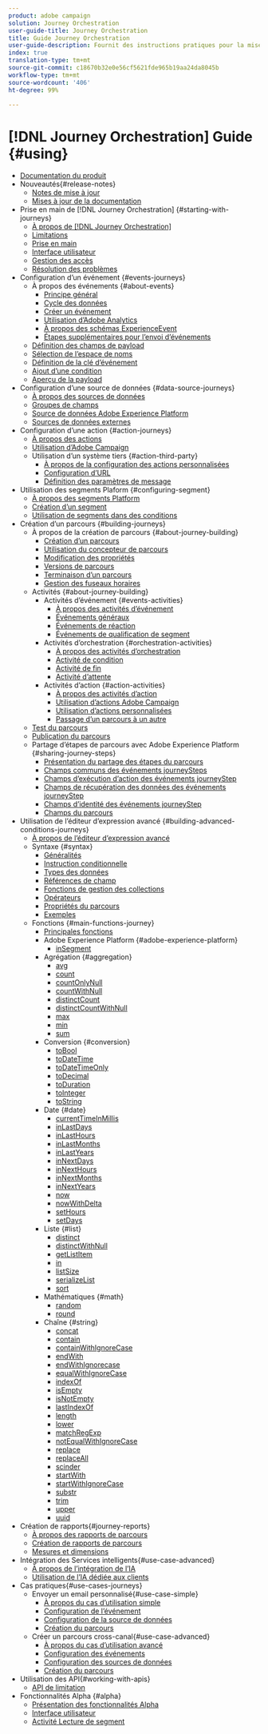 ```yaml
---
product: adobe campaign
solution: Journey Orchestration
user-guide-title: Journey Orchestration
title: Guide Journey Orchestration
user-guide-description: Fournit des instructions pratiques pour la mise en œuvre et la création de parcours.
index: true
translation-type: tm+mt
source-git-commit: c18670b32e0e56cf5621fde965b19aa24da8045b
workflow-type: tm+mt
source-wordcount: '406'
ht-degree: 99%

---
```



# [!DNL Journey Orchestration] Guide {#using}

+ [Documentation du produit](journey-orchestration-home.md)
+ Nouveautés{#release-notes}
   + [Notes de mise à jour](using/release-notes/release-notes.md)
   + [Mises à jour de la documentation](using/release-notes/documentation-updates.md)
+ Prise en main de [!DNL Journey Orchestration] {#starting-with-journeys}
   + [À propos de [!DNL Journey Orchestration]](using/about/about-journey-orchestration.md)
   + [Limitations](using/about/limitations.md)
   + [Prise en main](using/about/get-started.md)
   + [Interface utilisateur](using/about/user-interface.md)
   + [Gestion des accès](using/about/access-management.md)
   + [Résolution des problèmes](using/about/troubleshooting.md)
+ Configuration d’un événement {#events-journeys}
   + À propos des événements {#about-events}
      + [Principe général](using/event/about-events.md)
      + [Cycle des données](using/event/about-data-cycle.md)
      + [Créer un événement](using/event/about-creating.md)
      + [Utilisation d’Adobe Analytics](using/event/about-analytics.md)
      + [À propos des schémas ExperienceEvent](using/event/experience-event-schema.md)
      + [Étapes supplémentaires pour l’envoi d’événements](using/event/additional-steps-to-send-events-to-journey-orchestration.md)
   + [Définition des champs de payload](using/event/defining-the-payload-fields.md)
   + [Sélection de l’espace de noms](using/event/selecting-the-namespace.md)
   + [Définition de la clé d’événement](using/event/defining-the-event-key.md)
   + [Ajout d’une condition](using/event/adding-a-condition.md)
   + [Aperçu de la payload](using/event/previewing-the-payload.md)
+ Configuration d’une source de données {#data-source-journeys}
   + [À propos des sources de données](using/datasource/about-data-sources.md)
   + [Groupes de champs](using/datasource/field-groups.md)
   + [Source de données Adobe Experience Platform](using/datasource/adobe-experience-platform-data-source.md)
   + [Sources de données externes](using/datasource/external-data-sources.md)
+ Configuration d’une action {#action-journeys}
   + [À propos des actions](using/action/action.md)
   + [Utilisation d’Adobe Campaign](using/action/working-with-adobe-campaign.md)
   + Utilisation d’un système tiers {#action-third-party}
      + [À propos de la configuration des actions personnalisées](using/action/about-custom-action-configuration.md)
      + [Configuration d’URL](using/action/url-configuration.md)
      + [Définition des paramètres de message](using/action/defining-the-message-parameters.md)
+ Utilisation des segments Plaform {#configuring-segment}
   + [À propos des segments Platform](using/segment/about-segments.md)
   + [Création d’un segment](using/segment/creating-a-segment.md)
   + [Utilisation de segments dans des conditions](using/segment/using-a-segment.md)
+ Création d’un parcours {#building-journeys}
   + À propos de la création de parcours {#about-journey-building}
      + [Création d’un parcours](using/building-journeys/journey.md)
      + [Utilisation du concepteur de parcours](using/building-journeys/using-the-journey-designer.md)
      + [Modification des propriétés](using/building-journeys/changing-properties.md)
      + [Versions de parcours](using/building-journeys/journey-versions.md)
      + [Terminaison d’un parcours](using/building-journeys/terminating-a-journey.md)
      + [Gestion des fuseaux horaires](using/building-journeys/timezone-management.md)
   + Activités {#about-journey-building}
      + Activités d’événement {#events-activities}
         + [À propos des activités d’événement](using/building-journeys/event-activities.md)
         + [Événements généraux](using/building-journeys/general-events.md)
         + [Événements de réaction](using/building-journeys/reaction-events.md)
         + [Événements de qualification de segment](using/building-journeys/segment-qualification-events.md)
      + Activités d’orchestration {#orchestration-activities}
         + [À propos des activités d’orchestration](using/building-journeys/about-orchestration-activities.md)
         + [Activité de condition](using/building-journeys/condition-activity.md)
         + [Activité de fin](using/building-journeys/end-activity.md)
         + [Activité d’attente](using/building-journeys/wait-activity.md)
      + Activités d’action {#action-activities}
         + [À propos des activités d’action](using/building-journeys/about-action-activities.md)
         + [Utilisation d’actions Adobe Campaign](using/building-journeys/using-adobe-campaign-actions.md)
         + [Utilisation d’actions personnalisées](using/building-journeys/using-custom-actions.md)
         + [Passage d’un parcours à un autre](using/building-journeys/jump.md)
   + [Test du parcours](using/building-journeys/testing-the-journey.md)
   + [Publication du parcours](using/building-journeys/publishing-the-journey.md)
   + Partage d’étapes de parcours avec Adobe Experience Platform {#sharing-journey-steps}
      + [Présentation du partage des étapes du parcours](using/building-journeys/sharing-overview.md)
      + [Champs communs des événements journeySteps](using/building-journeys/sharing-common-fields.md)
      + [Champs d’exécution d’action des événements journeyStep](using/building-journeys/sharing-execution-fields.md)
      + [Champs de récupération des données des événements journeyStep](using/building-journeys/sharing-fetch-fields.md)
      + [Champs d’identité des événements journeyStep](using/building-journeys/sharing-identity-fields.md)
      + [Champs du parcours](using/building-journeys/sharing-journey-fields.md)
+ Utilisation de l’éditeur d’expression avancé {#building-advanced-conditions-journeys}
   + [À propos de l’éditeur d’expression avancé](using/expression/expressionadvanced.md)
   + Syntaxe {#syntax}
      + [Généralités](using/expression/generalities.md)
      + [Instruction conditionnelle](using/expression/conditional-instruction.md)
      + [Types des données](using/expression/data-types.md)
      + [Références de champ](using/expression/field-references.md)
      + [Fonctions de gestion des collections](using/expression/collection-management-functions.md)
      + [Opérateurs](using/expression/operators.md)
      + [Propriétés du parcours](using/expression/journey-properties.md)
      + [Exemples](using/expression/advanced-editor-use-cases.md)
   + Fonctions {#main-functions-journey}
      + [Principales fonctions](using/expression/functions.md)
      + Adobe Experience Platform {#adobe-experience-platform}
         + [inSegment](using/functions/functioninsegment.md)
      + Agrégation {#aggregation}
         + [avg](using/functions/functionavg.md)
         + [count](using/functions/functioncount.md)
         + [countOnlyNull](using/functions/functioncountonlynull.md)
         + [countWithNull](using/functions/functioncountwithnull.md)
         + [distinctCount](using/functions/functiondistinctcount.md)
         + [distinctCountWithNull](using/functions/functiondistinctcountwithnull.md)
         + [max](using/functions/functionmax.md)
         + [min](using/functions/functionmin.md)
         + [sum](using/functions/functionsum.md)
      + Conversion {#conversion}
         + [toBool](using/functions/functiontobool.md)
         + [toDateTime](using/functions/functiontodatetime.md)
         + [toDateTimeOnly](using/functions/functiontodatetimeonly.md)
         + [toDecimal](using/functions/functiontodecimal.md)
         + [toDuration](using/functions/functiontoduration.md)
         + [toInteger](using/functions/functiontointeger.md)
         + [toString](using/functions/functiontostring.md)
      + Date {#date}
         + [currentTime&#x200B;InMillis](using/functions/functioncurrenttimeinmillis.md)
         + [inLastDays](using/functions/functioninlastdays.md)
         + [inLastHours](using/functions/functioninlasthours.md)
         + [inLastMonths](using/functions/functioninlastmonths.md)
         + [inLastYears](using/functions/functioninlastyears.md)
         + [inNextDays](using/functions/functioninnextdays.md)
         + [inNextHours](using/functions/functioninnexthours.md)
         + [inNextMonths](using/functions/functioninnextmonths.md)
         + [inNextYears](using/functions/functioninnextyears.md)
         + [now](using/functions/functionnow.md)
         + [nowWithDelta](using/functions/functionnowwithdelta.md)
         + [setHours](using/functions/functionsethours.md)
         + [setDays](using/functions/functionsetdays.md)
      + Liste {#list}
         + [distinct](using/functions/functiondistinct.md)
         + [distinctWithNull](using/functions/functiondistinctwithnull.md)
         + [getListItem](using/functions/functiongetlistitem.md)
         + [in](using/functions/functionin.md)
         + [listSize](using/functions/functionlistsize.md)
         + [serializeList](using/functions/functionserializelist.md)
         + [sort](using/functions/functionsort.md)
      + Mathématiques {#math}
         + [random](using/functions/functionrandom.md)
         + [round](using/functions/functionround.md)
      + Chaîne {#string}
         + [concat](using/functions/functionconcat.md)
         + [contain](using/functions/functioncontain.md)
         + [containWithIgnoreCase](using/functions/functioncontainwithignorecase.md)
         + [endWith](using/functions/functionendwith.md)
         + [endWithIgnorecase](using/functions/functionendwithignorecase.md)
         + [equalWithIgnoreCase](using/functions/functionequalignorecase.md)
         + [indexOf](using/functions/functionindexof.md)
         + [isEmpty](using/functions/functionisempty.md)
         + [isNotEmpty](using/functions/functionisnotempty.md)
         + [lastIndexOf](using/functions/functionlastindexof.md)
         + [length](using/functions/functionlength.md)
         + [lower](using/functions/functionlower.md)
         + [matchRegExp](using/functions/functionmatchregexp.md)
         + [notEqualWithIgnoreCase](using/functions/functionnotequalignorecase.md)
         + [replace](using/functions/functionreplace.md)
         + [replaceAll](using/functions/functionreplaceall.md)
         + [scinder](using/functions/functionsplit.md)
         + [startWith](using/functions/functionstartwith.md)
         + [startWithIgnoreCase](using/functions/functionstartwithignorecase.md)
         + [substr](using/functions/functionsubstr.md)
         + [trim](using/functions/functiontrim.md)
         + [upper](using/functions/functionupper.md)
         + [uuid](using/functions/functionuuid.md)
+ Création de rapports{#journey-reports}
   + [À propos des rapports de parcours](using/reporting/about-journey-reports.md)
   + [Création de rapports de parcours](using/reporting/creating-your-journey-reports.md)
   + [Mesures et dimensions](using/reporting/metrics-and-dimensions.md)
+ Intégration des Services intelligents{#use-case-advanced}
   + [À propos de l’intégration de l’IA](using/ai-services/ai-services-overview.md)
   + [Utilisation de l’IA dédiée aux clients](using/ai-services/leveraging-customer-ai.md)
+ Cas pratiques{#use-cases-journeys}
   + Envoyer un email personnalisé{#use-case-simple}
      + [À propos du cas d’utilisation simple](using/usecase/about-the-simple-use-case.md)
      + [Configuration de l’événement](using/usecase/configuring-the-event.md)
      + [Configuration de la source de données](using/usecase/configuring-the-data-source.md)
      + [Création du parcours](using/usecase/simple-uc-building-the-journey.md)
   + Créer un parcours cross-canal{#use-case-advanced}
      + [À propos du cas d’utilisation avancé](using/usecase/about-the-advanced-use-case.md)
      + [Configuration des événements](using/usecase/configuring-the-events.md)
      + [Configuration des sources de données](using/usecase/configuring-the-data-sources.md)
      + [Création du parcours](using/usecase/building-the-journey.md)
+ Utilisation des API{#working-with-apis}
   + [API de limitation](using/api/capping.md)
+ Fonctionnalités Alpha {#alpha}
   + [Présentation des fonctionnalités Alpha](using/alpha/alpha-overview.md)
   + [Interface utilisateur](using/alpha/alpha-interface.md)
   + [Activité Lecture de segment](using/alpha/alpha-segment-trigger.md)

